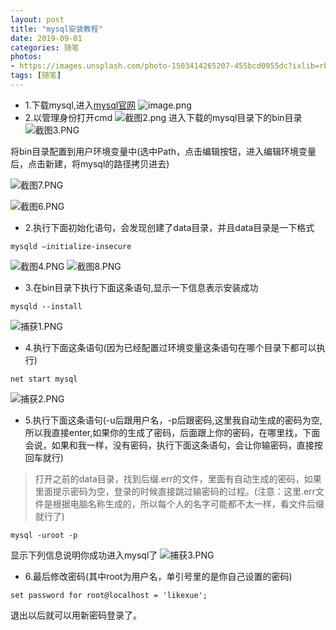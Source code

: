 ```yaml
---
layout: post
title: "mysql安装教程"
date: 2019-09-01
categories: 随笔
photos:
- https://images.unsplash.com/photo-1503414265207-455bcd0955dc?ixlib=rb-1.2.1&ixid=eyJhcHBfaWQiOjEyMDd9&auto=format&fit=crop&w=400&q=80
tags: [随笔]
---
```



+ 1.下载mysql,进入[mysql官网](https://dev.mysql.com/downloads/mysql/)
![image.png](https://imgconvert.csdnimg.cn/aHR0cHM6Ly91cGxvYWQtaW1hZ2VzLmppYW5zaHUuaW8vdXBsb2FkX2ltYWdlcy8xNDA4ODE3My1lYmY4M2IwYzkzMTkxMTQ1LnBuZw?x-oss-process=image/format,png)
+ 2.以管理身份打开cmd
![截图2.png](https://imgconvert.csdnimg.cn/aHR0cHM6Ly91cGxvYWQtaW1hZ2VzLmppYW5zaHUuaW8vdXBsb2FkX2ltYWdlcy8xNDA4ODE3My02NWVjOGM3MGY0ZDc4NGEzLnBuZw?x-oss-process=image/format,png)
进入下载的mysql目录下的bin目录
![截图3.PNG](https://imgconvert.csdnimg.cn/aHR0cHM6Ly91cGxvYWQtaW1hZ2VzLmppYW5zaHUuaW8vdXBsb2FkX2ltYWdlcy8xNDA4ODE3My03NzM1NTQ2MzZmNjczZmIzLlBORw?x-oss-process=image/format,png)

将bin目录配置到用户环境变量中(选中Path，点击编辑按钮，进入编辑环境变量后，点击新建，将mysql的路径拷贝进去)

![截图7.PNG](https://imgconvert.csdnimg.cn/aHR0cHM6Ly91cGxvYWQtaW1hZ2VzLmppYW5zaHUuaW8vdXBsb2FkX2ltYWdlcy8xNDA4ODE3My00NDMyZTQ2ZWZhODdhN2ExLlBORw?x-oss-process=image/format,png)

![截图6.PNG](https://imgconvert.csdnimg.cn/aHR0cHM6Ly91cGxvYWQtaW1hZ2VzLmppYW5zaHUuaW8vdXBsb2FkX2ltYWdlcy8xNDA4ODE3My1iNzhmMzg2OTdiNTY4NWNhLlBORw?x-oss-process=image/format,png)

+ 2.执行下面初始化语句，会发现创建了data目录，并且data目录是一下格式
```
mysqld –initialize-insecure
```
![截图4.PNG](https://imgconvert.csdnimg.cn/aHR0cHM6Ly91cGxvYWQtaW1hZ2VzLmppYW5zaHUuaW8vdXBsb2FkX2ltYWdlcy8xNDA4ODE3My1kNWI5ZDI0MzAxOGI2YWE3LlBORw?x-oss-process=image/format,png)
![截图8.PNG](https://imgconvert.csdnimg.cn/aHR0cHM6Ly91cGxvYWQtaW1hZ2VzLmppYW5zaHUuaW8vdXBsb2FkX2ltYWdlcy8xNDA4ODE3My01NTVhY2I4NGM3MjI0Mjc2LlBORw?x-oss-process=image/format,png)
+ 3.在bin目录下执行下面这条语句,显示一下信息表示安装成功
```
mysqld --install
```
![捕获1.PNG](https://imgconvert.csdnimg.cn/aHR0cHM6Ly91cGxvYWQtaW1hZ2VzLmppYW5zaHUuaW8vdXBsb2FkX2ltYWdlcy8xNDA4ODE3My1mYmVhYWFhMzM2NjRmODMxLlBORw?x-oss-process=image/format,png)

+ 4.执行下面这条语句(因为已经配置过环境变量这条语句在哪个目录下都可以执行)
```
net start mysql
```
![捕获2.PNG](https://imgconvert.csdnimg.cn/aHR0cHM6Ly91cGxvYWQtaW1hZ2VzLmppYW5zaHUuaW8vdXBsb2FkX2ltYWdlcy8xNDA4ODE3My0wNjk1NTg2ZmE0YzczNmU3LlBORw?x-oss-process=image/format,png)
+ 5.执行下面这条语句(-u后跟用户名，-p后跟密码,这里我自动生成的密码为空,所以我直接enter,如果你的生成了密码，后面跟上你的密码，在哪里找，下面会说，如果和我一样，没有密码，执行下面这条语句，会让你输密码，直接按回车就行)
>打开之前的data目录，找到后缀.err的文件，里面有自动生成的密码，如果里面提示密码为空，登录的时候直接跳过输密码的过程。(注意：这里.err文件是根据电脑名称生成的，所以每个人的名字可能都不太一样，看文件后缀就行了)
```
mysql -uroot -p
```
显示下列信息说明你成功进入mysql了
![捕获3.PNG](https://imgconvert.csdnimg.cn/aHR0cHM6Ly91cGxvYWQtaW1hZ2VzLmppYW5zaHUuaW8vdXBsb2FkX2ltYWdlcy8xNDA4ODE3My00MTBhYTc4OGM5NDBhM2RlLlBORw?x-oss-process=image/format,png)
+ 6.最后修改密码(其中root为用户名，单引号里的是你自己设置的密码)
```
set password for root@localhost = 'likexue';
```
退出以后就可以用新密码登录了。
